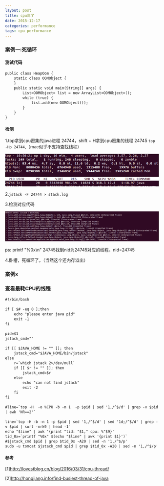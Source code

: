 ```yaml
---
layout: post
title: cpu高了
date: 2015-12-17
categories: performance
tags: cpu performance
---
```


### 案例一:死循环 

#### 测试代码

    public class HeapOom {
        static class OOMObject {
        }
        public static void main(String[] args) {
            List<OOMObject> list = new ArrayList<OOMObject>();
            while (true) {
                list.add(new OOMObject());
            }
        }
    }

#### 检测
1.top拿到cpu密集的java进程 24744，shift + H拿到cpu密集的线程 24745 `top -Hp 24744`,（mac似乎不支持查找线程）

![top](/images/performance/top.png)

2.`jstack -F 24744 > stack.log`

3.检测对应代码 

![cpu](/images/performance/cpu.png)

ps: printf "%0x\n" 24745找到nid为24745对应的线程。nid=24745

4.卧槽，死循环了。（当然这个还内存溢出）

### 案例x

### 查看最耗CPU的线程

    #!/bin/bash

    if [ $# -eq 0 ];then
        echo "please enter java pid"
        exit -1
    fi

    pid=$1
    jstack_cmd=""

    if [[ $JAVA_HOME != "" ]]; then
        jstack_cmd="$JAVA_HOME/bin/jstack"
    else
        r=`which jstack 2>/dev/null`
        if [[ $r != "" ]]; then
            jstack_cmd=$r
        else
            echo "can not find jstack"
            exit -2
        fi
    fi

    #line=`top -H  -o %CPU -b -n 1  -p $pid | sed '1,/^$/d' | grep -v $pid | awk 'NR==2'`

    line=`top -H -b -n 1 -p $pid | sed '1,/^$/d' | sed '1d;/^$/d' | grep -v $pid | sort -nrk9 | head -1`
    echo "$line" | awk '{print "tid: "$1," cpu: %"$9}'
    tid_0x=`printf "%0x" $(echo "$line" | awk '{print $1}')`
    #$jstack_cmd $pid | grep $tid_0x -A20 | sed -n '1,/^$/p'
    sudo -u tomcat $jstack_cmd $pid | grep $tid_0x -A20 | sed -n '1,/^$/p'

#### 参考

[1]<http://lovestblog.cn/blog/2016/03/31/cpu-thread/>

[2]<http://hongjiang.info/find-busiest-thread-of-java>

